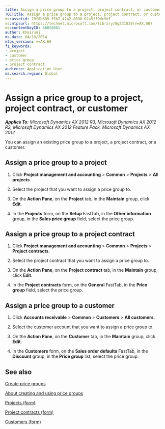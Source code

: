 ```yaml
---
title: Assign a price group to a project, project contract, or customer
TOCTitle: Assign a price group to a project, project contract, or customer
ms:assetid: 70f8b639-f5b7-4242-8698-02a5ff9dc9df
ms:mtpsurl: https://technet.microsoft.com/library/Gg231828(v=AX.60)
ms:contentKeyID: 36058061
author: Khairunj
ms.date: 04/18/2014
mtps_version: v=AX.60
f1_keywords:
- project
- customer
- price group
- project contract
audience: Application User
ms.search.region: Global
---
```


# Assign a price group to a project, project contract, or customer 


_**Applies To:** Microsoft Dynamics AX 2012 R3, Microsoft Dynamics AX 2012 R2, Microsoft Dynamics AX 2012 Feature Pack, Microsoft Dynamics AX 2012_

You can assign an existing price group to a project, a project contract, or a customer.

## Assign a price group to a project

1.  Click **Project management and accounting** \> **Common** \> **Projects** \> **All projects**.

2.  Select the project that you want to assign a price group to.

3.  On the **Action Pane**, on the **Project** tab, in the **Maintain** group, click **Edit**.

4.  In the **Projects** form, on the **Setup** FastTab, in the **Other information** group, in the **Sales price group** field, select the price group.

## Assign a price group to a project contract

1.  Click **Project management and accounting** \> **Common** \> **Projects** \> **Project contracts**.

2.  Select the project contract that you want to assign a price group to.

3.  On the **Action Pane**, on the **Project contract** tab, in the **Maintain** group, click **Edit**.

4.  In the **Project contracts** form, on the **General** FastTab, in the **Price group** field, select the price group.

## Assign a price group to a customer

1.  Click **Accounts receivable** \> **Common** \> **Customers** \> **All customers**.

2.  Select the customer account that you want to assign a price group to.

3.  On the **Action Pane**, on the **Customer** tab, in the **Maintain** group, click **Edit**.

4.  In the **Customers** form, on the **Sales order defaults** FastTab, in the **Discount** group, in the **Price group** list, select the price group.

## See also

[Create price groups](create-price-groups.md)

[About creating and using price groups](about-creating-and-using-price-groups.md)

[Projects (form)](https://technet.microsoft.com/library/aa585245\(v=ax.60\))

[Project contracts (form)](https://technet.microsoft.com/library/aa586038\(v=ax.60\))

[Customers (form)](https://technet.microsoft.com/library/aa590606\(v=ax.60\))

  


